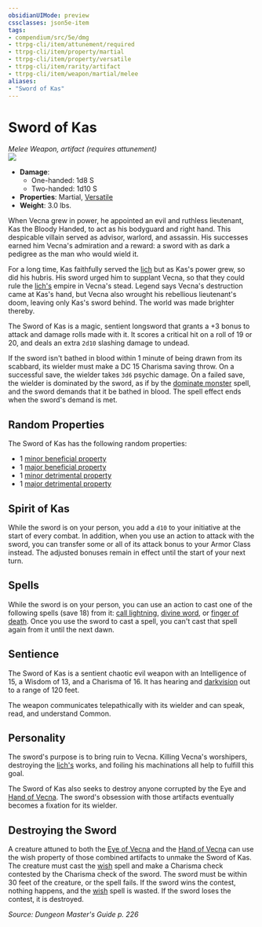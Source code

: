 ```yaml
---
obsidianUIMode: preview
cssclasses: json5e-item
tags:
- compendium/src/5e/dmg
- ttrpg-cli/item/attunement/required
- ttrpg-cli/item/property/martial
- ttrpg-cli/item/property/versatile
- ttrpg-cli/item/rarity/artifact
- ttrpg-cli/item/weapon/martial/melee
aliases: 
- "Sword of Kas"
---
```

# Sword of Kas
*Melee Weapon, artifact (requires attunement)*  
![](/3-Mechanics/CLI/items/img/sword-of-kas.webp#right)  

- **Damage**:
  - One-handed: 1d8 S
  - Two-handed: 1d10 S
- **Properties**: Martial, [Versatile](/3-Mechanics/CLI/rules/item-properties.md#Versatile)
- **Weight**: 3.0 lbs.

When Vecna grew in power, he appointed an evil and ruthless lieutenant, Kas the Bloody Handed, to act as his bodyguard and right hand. This despicable villain served as advisor, warlord, and assassin. His successes earned him Vecna's admiration and a reward: a sword with as dark a pedigree as the man who would wield it.

For a long time, Kas faithfully served the [lich](/3-Mechanics/CLI/bestiary/undead/lich.md) but as Kas's power grew, so did his hubris. His sword urged him to supplant Vecna, so that they could rule the [lich's](/3-Mechanics/CLI/bestiary/undead/lich.md) empire in Vecna's stead. Legend says Vecna's destruction came at Kas's hand, but Vecna also wrought his rebellious lieutenant's doom, leaving only Kas's sword behind. The world was made brighter thereby.

The Sword of Kas is a magic, sentient longsword that grants a +3 bonus to attack and damage rolls made with it. It scores a critical hit on a roll of 19 or 20, and deals an extra `2d10` slashing damage to undead.

If the sword isn't bathed in blood within 1 minute of being drawn from its scabbard, its wielder must make a DC 15 Charisma saving throw. On a successful save, the wielder takes `3d6` psychic damage. On a failed save, the wielder is dominated by the sword, as if by the [dominate monster](/3-Mechanics/CLI/spells/dominate-monster.md) spell, and the sword demands that it be bathed in blood. The spell effect ends when the sword's demand is met.

## Random Properties

The Sword of Kas has the following random properties:

- 1 [minor beneficial property](/3-Mechanics/CLI/tables/artifact-properties-minor-beneficial-properties.md)  
- 1 [major beneficial property](/3-Mechanics/CLI/tables/artifact-properties-major-beneficial-properties.md)  
- 1 [minor detrimental property](/3-Mechanics/CLI/tables/artifact-properties-minor-detrimental-properties.md)  
- 1 [major detrimental property](/3-Mechanics/CLI/tables/artifact-properties-major-detrimental-properties.md)  

## Spirit of Kas

While the sword is on your person, you add a `d10` to your initiative at the start of every combat. In addition, when you use an action to attack with the sword, you can transfer some or all of its attack bonus to your Armor Class instead. The adjusted bonuses remain in effect until the start of your next turn.

## Spells

While the sword is on your person, you can use an action to cast one of the following spells (save 18) from it: [call lightning](/3-Mechanics/CLI/spells/call-lightning.md), [divine word](/3-Mechanics/CLI/spells/divine-word.md), or [finger of death](/3-Mechanics/CLI/spells/finger-of-death.md). Once you use the sword to cast a spell, you can't cast that spell again from it until the next dawn.

## Sentience

The Sword of Kas is a sentient chaotic evil weapon with an Intelligence of 15, a Wisdom of 13, and a Charisma of 16. It has hearing and [darkvision](/3-Mechanics/CLI/rules/senses.md#darkvision) out to a range of 120 feet.

The weapon communicates telepathically with its wielder and can speak, read, and understand Common.

## Personality

The sword's purpose is to bring ruin to Vecna. Killing Vecna's worshipers, destroying the [lich's](/3-Mechanics/CLI/bestiary/undead/lich.md) works, and foiling his machinations all help to fulfill this goal.

The Sword of Kas also seeks to destroy anyone corrupted by the Eye and [Hand of Vecna](/3-Mechanics/CLI/items/hand-of-vecna.md). The sword's obsession with those artifacts eventually becomes a fixation for its wielder.

## Destroying the Sword

A creature attuned to both the [Eye of Vecna](/3-Mechanics/CLI/items/eye-of-vecna.md) and the [Hand of Vecna](/3-Mechanics/CLI/items/hand-of-vecna.md) can use the wish property of those combined artifacts to unmake the Sword of Kas. The creature must cast the [wish](/3-Mechanics/CLI/spells/wish.md) spell and make a Charisma check contested by the Charisma check of the sword. The sword must be within 30 feet of the creature, or the spell fails. If the sword wins the contest, nothing happens, and the [wish](/3-Mechanics/CLI/spells/wish.md) spell is wasted. If the sword loses the contest, it is destroyed.

*Source: Dungeon Master's Guide p. 226*